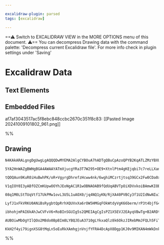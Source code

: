 ```yaml
---

excalidraw-plugin: parsed
tags: [excalidraw]

---
```

==⚠  Switch to EXCALIDRAW VIEW in the MORE OPTIONS menu of this document. ⚠== You can decompress Drawing data with the command palette: 'Decompress current Excalidraw file'. For more info check in plugin settings under 'Saving'


# Excalidraw Data
## Text Elements
## Embedded Files
af7af3043517ac5f8ebc848ccbc2670c351f8c83: [[Pasted Image 20241009101802_961.png]]

%%
## Drawing
```compressed-json
N4KAkARALgngDgUwgLgAQQQDwMYEMA2AlgCYBOuA7hADTgQBuCpAzoQPYB2KqATLZMzYBXUtiRoIACyhQ4zZAHoFAc0JRJQgEYA6bGwC2CgF7N6hbEcK4OCtptbErHALRY8RMpWdx8Q1TdIEfARcZgRmBShcZQUebTiAdho6IIR9BA4oZm4AbXAwUDAiiBJuCAAFADMARzhCAEVlcv1NSp4EigBBISEASX0jAFlkoshYRDLCfWikfmLMbmceAA44

5YA2HnWAZgBWHgBGA4AWAAYATmXjucgYRa3T7W295+OE9+XtnlPtm4gKEjqbi7c7reLLXanY7rBIrc6wv6SBCEZTSbjbTZ/azKYLcU5/ZhQUhsADWCAAwmx8GxSGUidZmHBcIFMiNippcNgScpiUIOMRKdTaRJ6RxGcyMlA2ZBKoR8PgAMqwXESQQeaUQQnEskAdUBkm4fHyAiJpIQSpgKvQatKf15qI44WyaAOfzYTOwajuLtO+ONEB5wjgvWIz

tQOQAun9KuR0iHuBwhPK/oR+VgyrgDhrefzHcww4nk/6wghiMCzrtjtsq39GCx2Fw0CDa0xWJwAHKcMTceHnU4JA7bH4p5gAEVSUFL3EqBDCf00wn5AFFgulMgWk/g/kI4MRcJOyy7YVczisDssEus/kQOCSE5vr2wuVO0DP8HPi1EoEIwxBEPzU2UDVZWCeMJFwSoEggocq12A4oOwXZKmWBBNGwK5lmwbA0K2BJTmwPYDmQ9Dtg1Zh3HEcNjTA

V1qIOY0I3yABfOZCmKUpwOOYhJEoNgAC1R1wOBNAOAB9fQdUqABVTpOiXDVxkoiBAmwKIOBxWZ/QWNBnDw7R1lWI4EmhQ5dlWP5vVQZwDnObZtGOByeEOY5QTM75fn9AFiCBF1Nm0H5jl2S9jgOdZTgOXZMX9JEUTRJtzieDEwuWFKYXPBJdixdSrT9UZNVNMlBRpMoAGJKlOTDfQ1DkuUDPkBSpYqRXIMUmRZKVozlRVlSUm0ywJAqED1byDTQI

08q1M0LStTUqVtf17UkPMw1ovL3U5L1uAOX0/jq4NQ1yKN/RjXA40PVBCy3f1U2IdNwNIu1F2IZbuDY4pFPRY0WOLBAX1QMygvWE43hbetOG4KK8rrNsOE7DhuzQIHAvhIKEhHcdggPadZwQecnpXNJJQ3Is8p3PcsaPFYHJ+QcnI8vKbzvNBLsfZ9zrfMJmNY67zogTAAE0YAOegACEZAAaQ4KSACUYXqcWQXJGBaT+D6JCmGYNW01BcuKSzdcg

LyfJ1xFkVRKU0ANiBsRygbtQpRrhXQUVxXa6rOW5HMGqFOkWtdyVgK66berm/rP3t4bjfG4pJrJYOyj67NhAdJ0trdD1Np9K29pDMNI2jWMEDAi6H2utNtetngk/ql7mdLibfvO0KoQhCFtjR/1oYbbhrk71sGzhhHeBOH44JS1b2LHCc/qJIRcf9Bd6oJtcsnvEnijJ/c/vgqnT1WS4O4Z1MmZL9fIGpNnsffeeJq/H8yn/Rx1MD0DzpZ4sKNyO

ibhohjmPAI6kAhJwCVFvV6+RoBInSGUIg5s2QMEIAgCgIsPZ1X5EVJ2EAyqVBwTg+B2ARDtV6JOfQSp7YYNKuVSqpx8GEMlMQtIKDapewoc1BkbUA5zAgAQ0gRCSEADEg49QTqHWhvD6EkLIWaSOo1eBcJ4XwtIUi47CNVKI+RdDMgMP0NLZOS1U4ug0eIrRJCADyGdYBbR2hAhREi0j8M4FAfhp05SWQntwzRUBtEOMyAqQgRhKLfCMYo/QAAVL

AUBOiwMbOgYIlQOo2M8do0BpBIm8LYBQJEuA3710gLYkxaQlz8k6OkzJIRebMmJFQLh5FiTygABromOHECKzS9ifEuFWDKNTsB1PwPzdEfl1gmTwhlGyuxtjuKMGwAw4CoYEDnltLmiTjFeJIbomuBj0Be3gTyEgfiAlryusUPZ3smqoDehAEWVJeYlXJOce59z+H8I1NLBAygkzMlKkuUcPyfnPIgMs4o+SoDKIQOYqADZibHMgHAQIZhhDMAAO

KkH2f4yi79ignXSG8tMqLn5oEuRkXAmhgjnVnjfYFRA4DcApX8Dgp1KJ0v9MIKAN4mWkDnkCyAdgABWCBVLMAVAyuAgw2C3SKSSslV9OZgG+jKOU4RXpMRAExIAA
```
%%